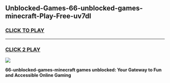 
## Unblocked-Games-66-unblocked-games-minecraft-Play-Free-uv7dl
<h3>
<a href="https://premium76.site?title=66-unblocked-games-minecraft&ref=19M">CLICK TO PLAY</a></h3>
<hr>

<h3>
<a href="https://premium76.site?title=66-unblocked-games-minecraft&ref=19M">CLICK 2 PLAY</a>
  
</h3>

<a href="https://premium76.site?title=66-unblocked-games-minecraft&ref=19M"><img src="https://clearcache.store/games.png"></a>


**66-unblocked-games-minecraft games unblocked: Your Gateway to Fun and Accessible Online Gaming**
